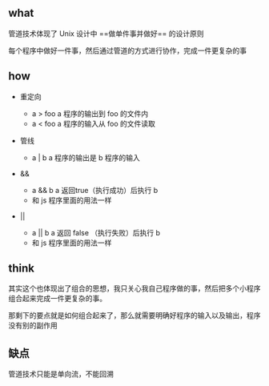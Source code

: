 ## what

管道技术体现了 Unix 设计中 ==做单件事并做好== 的设计原则

每个程序中做好一件事，然后通过管道的方式进行协作，完成一件更复杂的事

## how
- 重定向
	- a > foo a 程序的输出到 foo 的文件内
	- a < foo a 程序的输入从 foo 的文件读取

- 管线
	- a | b  a 程序的输出是 b 程序的输入

- &&
	- a && b  a 返回true（执行成功）后执行 b
	- 和 js 程序里面的用法一样 
- ||
	- a || b  a 返回 false （执行失败）后执行 b
	- 和 js 程序里面的用法一样 

## think
其实这个也体现出了组合的思想，我只关心我自己程序做的事，然后把多个小程序组合起来完成一件更复杂的事。

那剩下的要点就是如何组合起来了，那么就需要明确好程序的输入以及输出，程序没有别的副作用

## 缺点
管道技术只能是单向流，不能回溯






